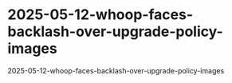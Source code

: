 # 2025-05-12-whoop-faces-backlash-over-upgrade-policy-images
2025-05-12-whoop-faces-backlash-over-upgrade-policy-images
